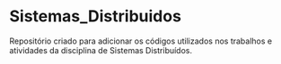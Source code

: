 # Sistemas_Distribuidos
Repositório criado para adicionar os códigos utilizados nos trabalhos e atividades da disciplina de Sistemas Distribuídos.
